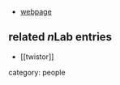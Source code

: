 

* [webpage](http://www.fysik.su.se/~ingemar/)

## related $n$Lab entries

* [[twistor]]

category: people
